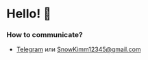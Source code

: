 # Hello! 👋    

### How to communicate?
- [Telegram][telegram] или SnowKimm12345@gmail.com

[telegram]: https://t.me/ItsMeMariOhh
